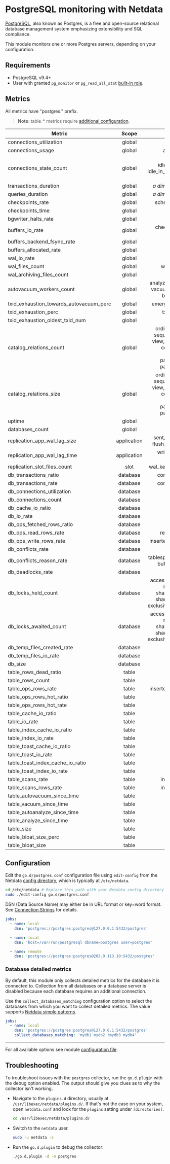 <!--
title: "PostgreSQL monitoring with Netdata"
description: "Monitor connections, replication, databases, locks, and more with zero configuration and per-second metric granularity."
custom_edit_url: https://github.com/netdata/go.d.plugin/edit/master/modules/postgres/README.md
sidebar_label: "PostgresSQL"
-->

# PostgreSQL monitoring with Netdata

[PostgreSQL](https://www.postgresql.org/), also known as Postgres, is a free and open-source relational database
management system emphasizing extensibility and SQL compliance.

This module monitors one or more Postgres servers, depending on your configuration.

## Requirements

- PostgreSQL v9.4+
- User with granted `pg_monitor`
  or `pg_read_all_stat` [built-in role](https://www.postgresql.org/docs/current/predefined-roles.html).

## Metrics

All metrics have "postgres." prefix.

> **Note**: table_* metrics require [additional configuration](#database-detailed-metrics).

| Metric                                  |    Scope    |                                                                 Dimensions                                                                 |     Units      |
|-----------------------------------------|:-----------:|:------------------------------------------------------------------------------------------------------------------------------------------:|:--------------:|
| connections_utilization                 |   global    |                                                                    used                                                                    |   percentage   |
| connections_usage                       |   global    |                                                              available, used                                                               |  connections   |
| connections_state_count                 |   global    |                                  active, idle, idle_in_transaction, idle_in_transaction_aborted, disabled                                  |  connections   |
| transactions_duration                   |   global    |                                                       <i>a dimension per bucket</i>                                                        | transactions/s |
| queries_duration                        |   global    |                                                       <i>a dimension per bucket</i>                                                        |   queries/s    |
| checkpoints_rate                        |   global    |                                                            scheduled, requested                                                            | checkpoints/s  |
| checkpoints_time                        |   global    |                                                                write, sync                                                                 |  milliseconds  |
| bgwriter_halts_rate                     |   global    |                                                                 maxwritten                                                                 |    events/s    |
| buffers_io_rate                         |   global    |                                                       checkpoint, backend, bgwriter                                                        |      B/s       |
| buffers_backend_fsync_rate              |   global    |                                                                   fsync                                                                    |    calls/s     |
| buffers_allocated_rate                  |   global    |                                                                 allocated                                                                  |      B/s       |
| wal_io_rate                             |   global    |                                                                   write                                                                    |      B/s       |
| wal_files_count                         |   global    |                                                             written, recycled                                                              |     files      |
| wal_archiving_files_count               |   global    |                                                                ready, done                                                                 |    files/s     |
| autovacuum_workers_count                |   global    |                                       analyze, vacuum_analyze, vacuum, vacuum_freeze, brin_summarize                                       |    workers     |
| txid_exhaustion_towards_autovacuum_perc |   global    |                                                            emergency_autovacuum                                                            |   percentage   |
| txid_exhaustion_perc                    |   global    |                                                              txid_exhaustion                                                               |   percentage   |
| txid_exhaustion_oldest_txid_num         |   global    |                                                                    xid                                                                     |      xid       |
| catalog_relations_count                 |   global    | ordinary_table, index, sequence, toast_table, view, materialized_view, composite_type, foreign_table, partitioned_table, partitioned_index |   relations    |
| catalog_relations_size                  |   global    | ordinary_table, index, sequence, toast_table, view, materialized_view, composite_type, foreign_table, partitioned_table, partitioned_index |       B        |
| uptime                                  |   global    |                                                                   uptime                                                                   |    seconds     |
| databases_count                         |   global    |                                                                 databases                                                                  |   databases    |
| replication_app_wal_lag_size            | application |                                             sent_delta, write_delta, flush_delta, replay_delta                                             |       B        |
| replication_app_wal_lag_time            | application |                                                      write_lag, flush_lag, replay_lag                                                      |    seconds     |
| replication_slot_files_count            |    slot     |                                                        wal_keep, pg_replslot_files                                                         |     files      |
| db_transactions_ratio                   |  database   |                                                            committed, rollback                                                             |   percentage   |
| db_transactions_rate                    |  database   |                                                            committed, rollback                                                             | transactions/s |
| db_connections_utilization              |  database   |                                                                    used                                                                    |   percentage   |
| db_connections_count                    |  database   |                                                                connections                                                                 |  connections   |
| db_cache_io_ratio                       |  database   |                                                                    miss                                                                    |   percentage   |
| db_io_rate                              |  database   |                                                                memory, disk                                                                |      B/s       |
| db_ops_fetched_rows_ratio               |  database   |                                                                  fetched                                                                   |   percentage   |
| db_ops_read_rows_rate                   |  database   |                                                             returned, fetched                                                              |     rows/s     |
| db_ops_write_rows_rate                  |  database   |                                                         inserted, deleted, updated                                                         |     rows/s     |
| db_conflicts_rate                       |  database   |                                                                 conflicts                                                                  |   queries/s    |
| db_conflicts_reason_rate                |  database   |                                              tablespace, lock, snapshot, bufferpin, deadlock                                               |   queries/s    |
| db_deadlocks_rate                       |  database   |                                                                 deadlocks                                                                  |  deadlocks/s   |
| db_locks_held_count                     |  database   |               access_share, row_share, row_exclusive, share_update, share, share_row_exclusive, exclusive, access_exclusive                |     locks      |
| db_locks_awaited_count                  |  database   |               access_share, row_share, row_exclusive, share_update, share, share_row_exclusive, exclusive, access_exclusive                |     locks      |
| db_temp_files_created_rate              |  database   |                                                                  created                                                                   |    files/s     |
| db_temp_files_io_rate                   |  database   |                                                                  written                                                                   |      B/s       |
| db_size                                 |  database   |                                                                    size                                                                    |       B        |
| table_rows_dead_ratio                   |    table    |                                                                    dead                                                                    |   percentage   |
| table_rows_count                        |    table    |                                                                 live, dead                                                                 |      rows      |
| table_ops_rows_rate                     |    table    |                                                         inserted, deleted, updated                                                         |     rows/s     |
| table_ops_rows_hot_ratio                |    table    |                                                                    hot                                                                     |   percentage   |
| table_ops_rows_hot_rate                 |    table    |                                                                    hot                                                                     |     rows/s     |
| table_cache_io_ratio                    |    table    |                                                                    miss                                                                    |   percentage   |
| table_io_rate                           |    table    |                                                                memory, disk                                                                |      B/s       |
| table_index_cache_io_ratio              |    table    |                                                                    miss                                                                    |   percentage   |
| table_index_io_rate                     |    table    |                                                                memory, disk                                                                |      B/s       |
| table_toast_cache_io_ratio              |    table    |                                                                    miss                                                                    |   percentage   |
| table_toast_io_rate                     |    table    |                                                                memory, disk                                                                |      B/s       |
| table_toast_index_cache_io_ratio        |    table    |                                                                    miss                                                                    |   percentage   |
| table_toast_index_io_rate               |    table    |                                                                memory, disk                                                                |      B/s       |
| table_scans_rate                        |    table    |                                                             index, sequential                                                              |    scans/s     |
| table_scans_rows_rate                   |    table    |                                                             index, sequential                                                              |     rows/s     |
| table_autovacuum_since_time             |    table    |                                                                    time                                                                    |    seconds     |
| table_vacuum_since_time                 |    table    |                                                                    time                                                                    |    seconds     |
| table_autoanalyze_since_time            |    table    |                                                                    time                                                                    |    seconds     |
| table_analyze_since_time                |    table    |                                                                    time                                                                    |    seconds     |
| table_size                              |    table    |                                                                    size                                                                    |       B        |
| table_bloat_size_perc                   |    table    |                                                                    size                                                                    |   percentage   |
| table_bloat_size                        |    table    |                                                                    size                                                                    |       B        |

## Configuration

Edit the `go.d/postgres.conf` configuration file using `edit-config` from the
Netdata [config directory](https://learn.netdata.cloud/docs/configure/nodes), which is typically at `/etc/netdata`.

```bash
cd /etc/netdata # Replace this path with your Netdata config directory
sudo ./edit-config go.d/postgres.conf
```

DSN (Data Source Name) may either be in URL format or key=word format.
See [Connection Strings](https://www.postgresql.org/docs/current/libpq-connect.html#LIBPQ-CONNSTRING) for details.

```yaml
jobs:
  - name: local
    dsn: 'postgres://postgres:postgres@127.0.0.1:5432/postgres'

  - name: local
    dsn: 'host=/var/run/postgresql dbname=postgres user=postgres'

  - name: remote
    dsn: 'postgres://postgres:postgres@203.0.113.10:5432/postgres'
```

### Database detailed metrics

By default, this module only collects detailed metrics for the database it is connected to. Collection from all
databases on a database server is disabled because each database requires an additional connection.

Use the `collect_databases_matching` configuration option to select the databases from which you want to collect
detailed metrics. The value
supports [Netdata simple patterns](https://learn.netdata.cloud/docs/agent/libnetdata/simple_pattern).

```yaml
jobs:
  - name: local
    dsn: 'postgres://postgres:postgres@127.0.0.1:5432/postgres'
    collect_databases_matching: 'mydb1 mydb2 !mydb3 mydb4'
```

---

For all available options see
module [configuration file](https://github.com/netdata/go.d.plugin/blob/master/config/go.d/postgres.conf).

## Troubleshooting

To troubleshoot issues with the `postgres` collector, run the `go.d.plugin` with the debug option enabled. The output
should give you clues as to why the collector isn't working.

- Navigate to the `plugins.d` directory, usually at `/usr/libexec/netdata/plugins.d/`. If that's not the case on
  your system, open `netdata.conf` and look for the `plugins` setting under `[directories]`.

  ```bash
  cd /usr/libexec/netdata/plugins.d/
  ```

- Switch to the `netdata` user.

  ```bash
  sudo -u netdata -s
  ```

- Run the `go.d.plugin` to debug the collector:

  ```bash
  ./go.d.plugin -d -m postgres
  ```
